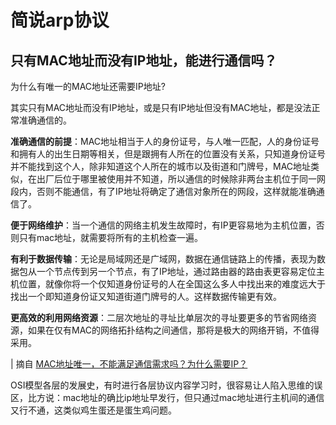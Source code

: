 # 简说arp协议

## 只有MAC地址而没有IP地址，能进行通信吗？

为什么有唯一的MAC地址还需要IP地址?

其实只有MAC地址而没有IP地址，或是只有IP地址但没有MAC地址，都是没法正常准确通信的。

**准确通信的前提**：MAC地址相当于人的身份证号，与人唯一匹配，人的身份证号和拥有人的出生日期等相关，但是跟拥有人所在的位置没有关系，只知道身份证号并不能找到这个人，除非知道这个人所在的城市以及街道和门牌号，MAC地址类似，在出厂后位于哪里被使用并不知道，所以通信的时候除非两台主机位于同一网段内，否则不能通信，有了IP地址将确定了通信对象所在的网段，这样就能准确通信了。

**便于网络维护**：当一个通信的网络主机发生故障时，有IP更容易地为主机位置，否则只有mac地址，就需要将所有的主机检查一遍。

**有利于数据传输**：无论是局域网还是广域网，数据在通信链路上的传播，表现为数据包从一个节点传到另一个节点，有了IP地址，通过路由器的路由表更容易定位主机位置，就像你将一个仅知道身份证号的人在全国这么多人中找出来的难度远大于找出一个即知道身份证又知道街道门牌号的人。这样数据传输更有效。

**更高效的利用网络资源**：二层次地址的寻址比单层次的寻址要更多的节省网络资源，如果在仅有MAC的网络拓扑结构之间通信，那将是极大的网络开销，不值得采用。

| 摘自 [MAC地址唯一，不能满足通信需求吗？为什么需要IP？](https://new.qq.com/omn/20181008/20181008A0LOUY.html)

OSI模型各层的发展史，有时进行各层协议内容学习时，很容易让人陷入思维的误区，比方说：mac地址的确比ip地址早发行，但只通过mac地址进行主机间的通信又行不通，这类似鸡生蛋还是蛋生鸡问题。
